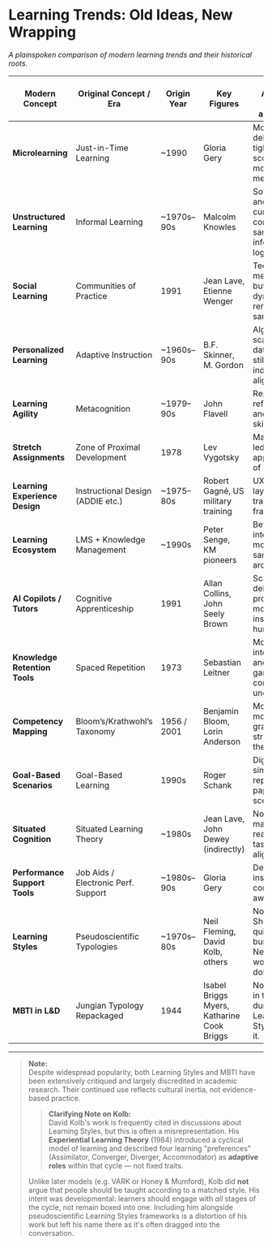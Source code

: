 # Learning Trends: Old Ideas, New Wrapping  
*A plainspoken comparison of modern learning trends and their historical roots.*

| Modern Concept                | Original Concept / Era               | Origin Year | Key Figures                          | What’s Actually New (if anything)                                |
|------------------------------|--------------------------------------|-------------|--------------------------------------|------------------------------------------------------------------|
| **Microlearning**            | Just-in-Time Learning                | ~1990       | Gloria Gery                          | Mobile delivery, tighter scoping, more media-rich                |
| **Unstructured Learning**    | Informal Learning                    | ~1970s–90s  | Malcolm Knowles                      | Social feeds and AI-curated content, but same informal logic     |
| **Social Learning**          | Communities of Practice              | 1991        | Jean Lave, Etienne Wenger            | Tech mediation, but human dynamics remain the same               |
| **Personalized Learning**    | Adaptive Instruction                 | ~1960s–90s  | B.F. Skinner, M. Gordon               | Algorithmic scale, richer data—goal still individual alignment   |
| **Learning Agility**         | Metacognition                        | ~1979–90s   | John Flavell                         | Repackaged reflection and transfer skills                        |
| **Stretch Assignments**      | Zone of Proximal Development         | 1978        | Lev Vygotsky                         | Manager-led application of old theory                            |
| **Learning Experience Design** | Instructional Design (ADDIE etc.)  | ~1975–80s   | Robert Gagné, US military training   | UX design layered over traditional ID frameworks                 |
| **Learning Ecosystem**       | LMS + Knowledge Management           | ~1990s      | Peter Senge, KM pioneers             | Better integration, more tools, same architecture                |
| **AI Copilots / Tutors**     | Cognitive Apprenticeship             | 1991        | Allan Collins, John Seely Brown      | Scaffolding delivered by probabilistic models instead of humans  |
| **Knowledge Retention Tools**| Spaced Repetition                    | 1973        | Sebastian Leitner                    | More interactivity and gamification, core method unchanged       |
| **Competency Mapping**       | Bloom’s/Krathwohl’s Taxonomy         | 1956 / 2001 | Benjamin Bloom, Lorin Anderson       | More visual, more granular, but structurally the same            |
| **Goal-Based Scenarios**     | Goal-Based Learning                  | 1990s       | Roger Schank                         | Digital simulation replaces paper scenario                       |
| **Situated Cognition**       | Situated Learning Theory             | ~1980s      | Jean Lave, John Dewey (indirectly)   | Now marketed as real-world task alignment                        |
| **Performance Support Tools**| Job Aids / Electronic Perf. Support  | ~1980s–90s  | Gloria Gery                          | Delivered inside apps, context-aware                             |
| **Learning Styles**          | Pseudoscientific Typologies          | ~1970s–80s  | Neil Fleming, David Kolb, others     | None. Should be quietly buried. Never worked. Still doing harm.  |
| **MBTI in L&D**              | Jungian Typology Repackaged          | 1944        | Isabel Briggs Myers, Katharine Cook Briggs | None. Put it in the same dumpster as Learning Styles. Burn it.   |

---

> **Note:**  
> Despite widespread popularity, both Learning Styles and MBTI have been extensively critiqued and largely discredited in academic research. Their continued use reflects cultural inertia, not evidence-based practice.
>
> > **Clarifying Note on Kolb:**  
> David Kolb's work is frequently cited in discussions about Learning Styles, but this is often a misrepresentation. His **Experiential Learning Theory** (1984) introduced a cyclical model of learning and described four learning "preferences" (Assimilator, Converger, Diverger, Accommodator) as **adaptive roles** within that cycle — not fixed traits.  
>  
> Unlike later models (e.g. VARK or Honey & Mumford), Kolb did **not** argue that people should be taught according to a matched style. His intent was developmental: learners should engage with *all* stages of the cycle, not remain boxed into one. Including him alongside pseudoscientific Learning Styles frameworks is a distortion of his work but left his name there as it's often dragged into the conversation.

